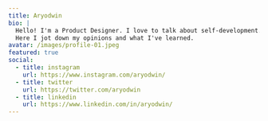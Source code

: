 ```yaml
---
title: Aryodwin
bio: |
  Hello! I'm a Product Designer. I love to talk about self-development.
  Here I jot down my opinions and what I've learned.
avatar: /images/profile-01.jpeg
featured: true
social:
  - title: instagram
    url: https://www.instagram.com/aryodwin/
  - title: twitter
    url: https://twitter.com/aryodwin
  - title: linkedin
    url: https://www.linkedin.com/in/aryodwin/
---
```

